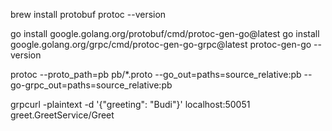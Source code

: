brew install protobuf
protoc --version

go install google.golang.org/protobuf/cmd/protoc-gen-go@latest
go install google.golang.org/grpc/cmd/protoc-gen-go-grpc@latest
protoc-gen-go --version

protoc --proto_path=pb pb/*.proto --go_out=paths=source_relative:pb --go-grpc_out=paths=source_relative:pb


grpcurl -plaintext -d '{"greeting": "Budi"}' localhost:50051 greet.GreetService/Greet